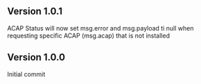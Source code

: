 ## Version 1.0.1
ACAP Status will now set msg.error and msg.payload ti null when requesting specific ACAP (msg.acap) that is not installed

## Version 1.0.0
Initial commit
